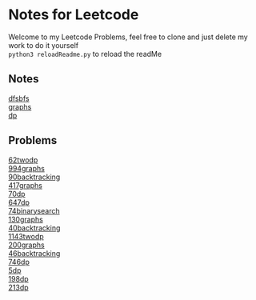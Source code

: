 # Notes for Leetcode
Welcome to my Leetcode Problems, feel free to clone and just delete my work to do it yourself<br>
`python3 reloadReadme.py` to reload the readMe

## Notes
[dfsbfs](./notes/dfsbfs.md)<br>
[graphs](./notes/graphs.md)<br>
[dp](./notes/dp.md)<br>

## Problems
[62twodp](./problems/62twodp.md)<br>
[994graphs](./problems/994graphs.md)<br>
[90backtracking](./problems/90backtracking.md)<br>
[417graphs](./problems/417graphs.md)<br>
[70dp](./problems/70dp.md)<br>
[647dp](./problems/647dp.md)<br>
[74binarysearch](./problems/74binarysearch.md)<br>
[130graphs](./problems/130graphs.md)<br>
[40backtracking](./problems/40backtracking.md)<br>
[1143twodp](./problems/1143twodp.md)<br>
[200graphs](./problems/200graphs.md)<br>
[46backtracking](./problems/46backtracking.md)<br>
[746dp](./problems/746dp.md)<br>
[5dp](./problems/5dp.md)<br>
[198dp](./problems/198dp.md)<br>
[213dp](./problems/213dp.md)<br>

